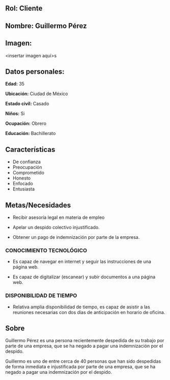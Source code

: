 ## Rol: Cliente

## Nombre: Guillermo Pérez

## Imagen:
<insertar imagen aquí>s

## Datos personales:

**Edad:** 35  

**Ubicación:** Ciudad de México  

**Estado civil:** Casado  

**Niños:** Si 

**Ocupación:** Obrero 

**Educación:** Bachillerato

## Características
* De confianza
* Preocupación
* Comprometido
* Honesto
* Enfocado
* Entusiasta

## Metas/Necesidades

* Recibir asesoría legal en materia de empleo

* Apelar un despido colectivo injustificado.

* Obtener un pago de indemnización por parte de la empresa.


### CONOCIMIENTO TECNOLÓGICO

* Es capaz de navegar en internet y seguir las instrucciones de una página web.

* Es capaz de digitalizar (escanear) y subir documentos a una página web.

### DISPONIBILIDAD DE TIEMPO

* Relativa amplia disponibilidad de tiempo, es capaz de asistir a las reuniones necesarias con dos días de anticipación en horario de oficina.

## Sobre

Guillermo Pérez es una persona recientemente despedida de su trabajo por parte de una empresa, que se ha negado a pagar una indemnización por el despido.

Guillermo es uno de entre cerca de 40 personas que han sido despedidas de forma inmediata e injustificada por parte de una empresa, que se ha negado a pagar una indemnización por el despido.